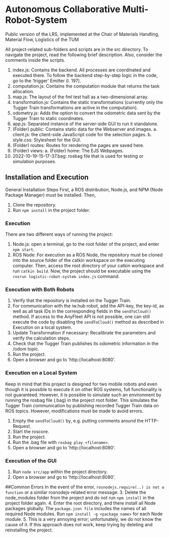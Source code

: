 # Autonomous Collaborative Multi-Robot-System
Public version of the LRS, implemented at the Chair of Materials Handling, Material Flow, Logistics of the TUM

 All project-related sub-folders and scripts are in the src directory. To navigate the project, read the following brief description. Also, consider the comments inside the scripts.
 
1.	index.js: Contains the backend. All processes are coordinated and executed there. To follow the backend step-by-step logic in the code, go to the ‘trigger’ Emitter (l. 197).
2.	computation.js: Contains the computation module that returns the task allocation.
3.	map.js: The layout of the fml test hall as a two-dimensional array.
4.	transformation.js: Contains the static transformations (currently only the Tugger Train transformations are active in the computation).
5.	odometry.js: Adds the option to convert the odometric data sent by the Tugger Train to static coordinates.
6.	app.js: Separated instance of the server-side GUI to run it standalone.
7.	(Folder) public: Contains static data for the Webserver and images. 
  a.	client.js: the client-side JavaScript code for the selection pages.
  b.	style.css: Stylesheet for the GUI.
8.	(Folder) routes: Routes for rendering the pages are saved here.
9.	(Folder) views: 
  a.	(Folder) home: The EJS Webpages.
10.	2022-10-19-15-17-37.bag: rosbag file that is used for testing or simulation purposes.


## Installation and Execution
General Installation Steps
First, a ROS distribution, Node.js, and NPM (Node Package Manager) must be installed. Then,
1.	Clone the repository.
2.	Run `npm install` in the project folder.

### Execution
There are two different ways of running the project:
1.	Node.js: open a terminal, go to the root folder of the project, and enter 
`npm start`.
2.	ROS Node: For execution as a ROS Node, the repository must be cloned into the source folder of the catkin workspace on the executing computer. Then, access the root directory of your catkin workspace and run `catkin build`. Now, the project should be executable using the `rosrun logistic-robot-system index.js` command.

### Execution with Both Robots
1.	Verify that the repository is installed on the Tugger Train.
2.	For communication with the iw.hub robot, add the API-key, the key-id, as well as all task IDs in the corresponding fields in the `sendToCloud()` method. If access to the AnyFleet API is not possible, one can still execute the code by disabling the `sendToCloud()` method as described in Execution on a local system.
3.	Update Transformation if necessary: Recalibrate the parameters and verify the calculation steps.
4.	Check that the Tugger Train publishes its odometric information in the /odom topic.
5.	Run the project.
6.	Open a browser and go to ‘http://localhost:8080’. 

### Execution on a Local System
Keep in mind that this project is designed for two mobile robots and even though it is possible to execute it on other ROS systems, full functionality is not guaranteed. However, it is possible to simulate such an environment by running the rosbag file (.bag) in the project root folder. This simulates the Tugger Train communication by publishing recorded Tugger Train data on ROS topics. However, modifications must be made to avoid errors.
1.	Empty the `sendToCloud()` by, e.g. putting comments around the HTTP-Request.
2.	Start the roscore.
3.	Run the project.
4.	Run the .bag file with `rosbag play <filename>`.
5.	Open a browser and go to ‘http://localhost:8080’. 

### Execution of the GUI
1.	Run `node src/app` within the project directory.
2.	Open a browser and go to ‘http://localhost:8080’.

##Common Errors
In the event of the error, `rosnodejs.require(..) is not a function` or a similar  rosnodejs-related error message: 
3.	Delete the node_modules folder from the project and do not run `npm install` in the project folder again.
4.	Enter the root directory, and there install all Node packages globally. 
    The `package.json file` includes the names of all required Node modules. 
    Run `npm install -g <package name>` for each Node module.
5.	This is a very annoying error; unfortunately, we do not know the cause of it. If this approach does not work, keep trying by deleting and reinstalling the project. 


